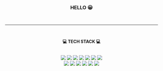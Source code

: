 
<br>
<h3 align="center"><strong>HELLO</strong> &#128512;</h3>
<br>

<hr>

<br>
<div align="center">

<b>💻 TECH STACK 💻</b>
<br><br>
  
<img src="https://img.shields.io/badge/HTML5-E34F26?style=flat-square&amp;logo=HTML5&amp;logoColor=white"> <img src="https://img.shields.io/badge/CSS3-1572B6?style=flat-square&amp;logo=CSS3&amp;logoColor=white"> <img src="https://img.shields.io/badge/Javascript-F7DF1E?style=flat-square&amp;logo=Javascript&amp;logoColor=black"> <img src="https://img.shields.io/badge/JQuery-0769AD?style=flat-square&amp;logo=JQuery&amp;logoColor=white"> <img src="https://img.shields.io/badge/GreenSock-88CE02?style=flat-square&amp;logo=greensock&amp;logoColor=white"> <img src="https://img.shields.io/badge/Bootstrap-7952B3?style=flat-square&amp;logo=Bootstrap&amp;logoColor=black"> <img src="https://img.shields.io/badge/WordPress-21759B?style=flat-square&amp;logo=WordPress&amp;logoColor=white"> <br> <img src="https://img.shields.io/badge/Photoshop-31A8FF?style=flat-square&amp;logo=adobephotoshop&amp;logoColor=black"> <img src="https://img.shields.io/badge/Github-181717?style=flat-square&amp;logo=Github&amp;logoColor=white"> <img src="https://img.shields.io/badge/React-000000?style=flat-square&amp;logo=React&amp;logoColor=2361DAFB"> <img src="https://img.shields.io/badge/tortoiseSVN-0769AD?style=flat-square&amp;logo=tortoiseSVN&amp;logoColor=white"> <img src="https://img.shields.io/badge/MySQL-4479A1?style=flat-square&amp;logo=MySQL&amp;logoColor=white"> <img src="https://img.shields.io/badge/Vue.js-4FC08D?style=flat-square&amp;logo=Vue.js&amp;logoColor=white"> 
</div>

<br><br>





<!--
**ckdrhs14/ckdrhs14** is a ✨ _special_ ✨ repository because its `README.md` (this file) appears on your GitHub profile.

Here are some ideas to get you started:

- 🔭 I’m currently working on ...
- 🌱 I’m currently learning ...
- 👯 I’m looking to collaborate on ...
- 🤔 I’m looking for help with ...
- 💬 Ask me about ...
- 📫 How to reach me: ...
- 😄 Pronouns: ...
- ⚡ Fun fact: ...
-->

